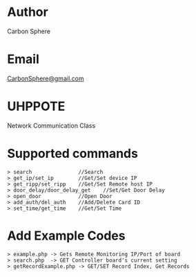 # Author
Carbon Sphere
# Email
CarbonSphere@gmail.com


# UHPPOTE
Network Communication Class 

# Supported commands
    > search               //Search
    > get_ip/set_ip        //Get/Set device IP
    > get_ripp/set_ripp    //Get/Set Remote host IP
    > door_delay/door_delay_get    //Set/Get Door Delay
    > open_door            //Open Door
    > add_auth/del_auth    //Add/Delete Card ID
    > set_time/get_time    //Get/Set Time

# Add Example Codes
    > example.php -> Gets Remote Monitoring IP/Port of board
    > search.php  -> GET Controller board's current setting
    > getRecordExample.php -> GET/SET Record Index, Get Records



